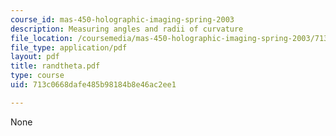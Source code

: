 ```yaml
---
course_id: mas-450-holographic-imaging-spring-2003
description: Measuring angles and radii of curvature
file_location: /coursemedia/mas-450-holographic-imaging-spring-2003/713c0668dafe485b98184b8e46ac2ee1_randtheta.pdf
file_type: application/pdf
layout: pdf
title: randtheta.pdf
type: course
uid: 713c0668dafe485b98184b8e46ac2ee1

---
```

None